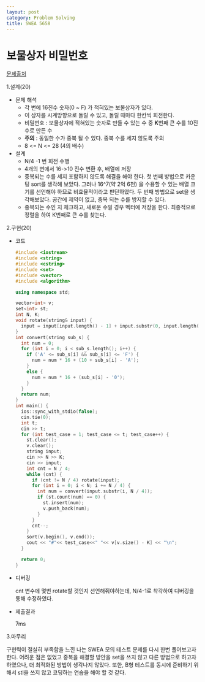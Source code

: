 ```yaml
---
layout: post
category: Problem Solving
title: SWEA 5658 
---
```

# 보물상자 비밀번호
[문제출처](https://swexpertacademy.com/main/code/problem/problemDetail.do?contestProbId=AWXRUN9KfZ8DFAUo)

1.설계(20)

  - 문제 해석
    - 각 변에 16진수 숫자(0 ~ F) 가 적혀있는 보물상자가 있다.
    - 이 상자를 시계방향으로 돌릴 수 있고, 돌릴 때마다 한칸씩 회전한다.
    - 비밀번호 : 보물상자에 적혀있는 숫자로 만들 수 있는 수 중 **K**번째 큰 수를 10진수로 만든 수
    - **주의** : 동일한 수가 중복 될 수 있다. 중복 수를 세지 않도록 주의
    - 8 <= N <= 28 (4의 배수)
  - 설계
    - N/4 -1 번 회전 수행
    - 4개의 변에서 16->10 진수 변환 후, 배열에 저장
    - 중복되는 수를 세지 포함하지 않도록 해결을 해야 한다.
      첫 번째 방법으로 카운팅 sort를 생각해 보았다. 그러나 16^7(약 2억 6천) 을 수용할 수 있는 배열 크기를 선언해야 하므로 비효율적이라고 판단하였다.
      두 번째 방법으로 set을 생각해보았다. 공간에 제약이 없고, 중복 되는 수를 방지할 수 있다. 
    - 중복되는 수인 지 체크하고, 새로운 수일 경우 벡터에 저장을 한다. 최종적으로 정렬을 하여 K번째로 큰 수를 찾는다.
    
2.구현(20)

  - 코드
    ```cpp
    #include <iostream>
    #include <string>
    #include <cstring>
    #include <set>
    #include <vector>
    #include <algorithm>

    using namespace std;

    vector<int> v;
    set<int> st;
    int N, K;
    void rotate(string& input) {
      input = input[input.length() - 1] + input.substr(0, input.length() - 1);
    }
    int convert(string sub_s) {
      int num = 0;
      for (int i = 0; i < sub_s.length(); i++) {
        if ('A' <= sub_s[i] && sub_s[i] <= 'F') {
          num = num * 16 + (10 + sub_s[i] - 'A');
        }
        else {
          num = num * 16 + (sub_s[i] - '0');
        }
      }
      return num;
    }
    int main() {
      ios::sync_with_stdio(false);
      cin.tie(0);
      int t;
      cin >> t;
      for (int test_case = 1; test_case <= t; test_case++) {
        st.clear();
        v.clear();
        string input;
        cin >> N >> K;
        cin >> input;
        int cnt = N / 4;
        while (cnt) {
          if (cnt != N / 4) rotate(input);
          for (int i = 0; i < N; i += N / 4) {
            int num = convert(input.substr(i, N / 4));
            if (st.count(num) == 0) {
              st.insert(num);
              v.push_back(num);
            }
          }
          cnt--;
        }
        sort(v.begin(), v.end());
        cout << "#"<< test_case<<" "<< v[v.size() - K] << "\n";
      }

      return 0;
    }
    ```
  - 디버깅
  
    cnt 변수에 몇번 rotate할 것인지 선언해줘야하는데, N/4-1로 착각하여 디버깅을 통해 수정하였다.
  - 제출결과

    7ms

3.마무리

  구현력이 절실히 부족함을 느낀 나는 SWEA 모의 테스트 문제를 다시 한번 풀어보고자 한다.
  어려운 점은 없었고 중복을 해결할 방안을 set을 쓰지 않고 다른 방법으로 하고자 하였으나, 더 최적화된 방법이 생각나지 않았다.
  또한, B형 테스트를 동시에 준비하기 위해서 stl을 쓰지 않고 코딩하는 연습을 해야 할 것 같다.
